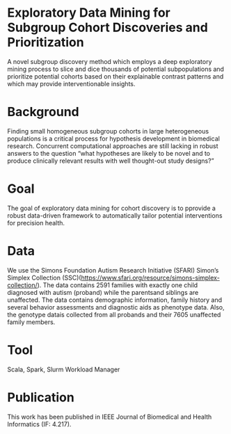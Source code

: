# Exploratory Data Mining for Subgroup Cohort Discoveries and Prioritization
A novel subgroup discovery method which employs a deep exploratory mining process to slice and dice thousands of potential subpopulations and prioritize potential cohorts based on their explainable contrast patterns and which may provide interventionable insights. 
# Background
Finding small homogeneous subgroup cohorts in large heterogeneous populations is a critical process for hypothesis development in biomedical research. Concurrent computational approaches are still lacking in robust answers to the question “what hypotheses are likely to be novel and to produce clinically relevant results with well thought-out study designs?” 
# Goal
The goal of exploratory data mining for cohort discovery is to pprovide a robust data-driven framework to automatically tailor potential interventions for precision health.
# Data
We use the Simons Foundation Autism Research Initiative (SFARI) Simon’s Simplex Collection (SSC)(https://www.sfari.org/resource/simons-simplex-collection/). The data contains 2591 families with exactly one child diagnosed with autism (proband) while the parentsand siblings are unaffected. The data contains  demographic information, family history and several behavior assessments and diagnostic aids as phenotype data. Also, the genotype datais collected from all probands and their 7605 unaffected family members. 
# Tool
Scala, Spark, Slurm Workload Manager
# Publication
This work has been published in IEEE Journal of Biomedical and Health Informatics (IF: 4.217).
